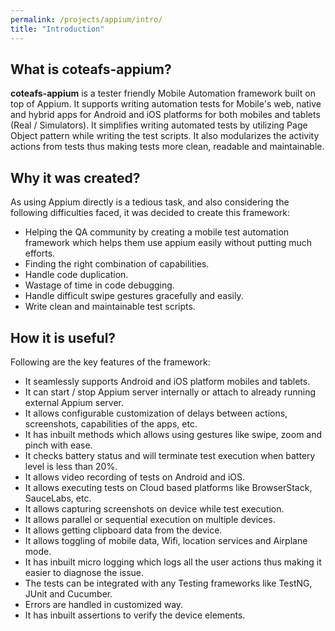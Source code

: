 ```yaml
---
permalink: /projects/appium/intro/
title: "Introduction"
---
```


## What is coteafs-appium?

**coteafs-appium** is a tester friendly Mobile Automation framework built on top of Appium. It supports writing automation tests for Mobile's web, native and hybrid apps for Android and iOS platforms for both mobiles and tablets (Real / Simulators). It simplifies writing automated tests by utilizing Page Object pattern while writing the test scripts. It also modularizes the activity actions from tests thus making tests more clean, readable and maintainable.

## Why it was created?

As using Appium directly is a tedious task, and also considering the following difficulties faced,
it was decided to create this framework:
* Helping the QA community by creating a mobile test automation framework which helps them use appium easily without putting much efforts.
* Finding the right combination of capabilities.
* Handle code duplication.
* Wastage of time in code debugging.
* Handle difficult swipe gestures gracefully and easily.
* Write clean and maintainable test scripts.

## How it is useful?

Following are the key features of the framework:

* It seamlessly supports Android and iOS platform mobiles and tablets.
* It can start / stop Appium server internally or attach to already running external Appium server.
* It allows configurable customization of delays between actions, screenshots, capabilities of the apps, etc.
* It has inbuilt methods which allows using gestures like swipe, zoom and pinch with ease.
* It checks battery status and will terminate test execution when battery level is less than 20%.
* It allows video recording of tests on Android and iOS.
* It allows executing tests on Cloud based platforms like BrowserStack, SauceLabs, etc.
* It allows capturing screenshots on device while test execution.
* It allows parallel or sequential execution on multiple devices.
* It allows getting clipboard data from the device.
* It allows toggling of mobile data, Wifi, location services and Airplane mode.
* It has inbuilt micro logging which logs all the user actions thus making it easier to diagnose the issue.
* The tests can be integrated with any Testing frameworks like TestNG, JUnit and Cucumber.
* Errors are handled in customized way.
* It has inbuilt assertions to verify the device elements.
